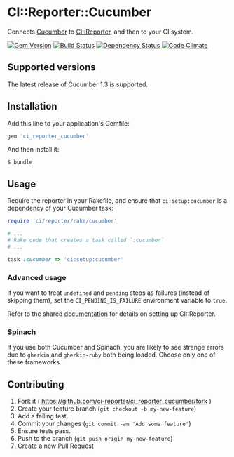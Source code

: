 # CI::Reporter::Cucumber

Connects [Cucumber][cuke] to [CI::Reporter][ci], and then to your CI
system.

[![Gem Version](https://badge.fury.io/rb/ci_reporter_cucumber.svg)](http://badge.fury.io/rb/ci_reporter_cucumber)
[![Build Status](https://travis-ci.org/ci-reporter/ci_reporter_cucumber.svg?branch=master)](https://travis-ci.org/ci-reporter/ci_reporter_cucumber)
[![Dependency Status](https://gemnasium.com/ci-reporter/ci_reporter_cucumber.svg)](https://gemnasium.com/ci-reporter/ci_reporter_cucumber)
[![Code Climate](https://codeclimate.com/github/ci-reporter/ci_reporter_cucumber.png)](https://codeclimate.com/github/ci-reporter/ci_reporter_cucumber)

[cuke]: http://cukes.info/
[ci]: https://github.com/ci-reporter/ci_reporter

## Supported versions

The latest release of Cucumber 1.3 is supported.

## Installation

Add this line to your application's Gemfile:

```ruby
gem 'ci_reporter_cucumber'
```

And then install it:

```
$ bundle
```

## Usage

Require the reporter in your Rakefile, and ensure that
`ci:setup:cucumber` is a dependency of your Cucumber task:

```ruby
require 'ci/reporter/rake/cucumber'

# ...
# Rake code that creates a task called `:cucumber`
# ...

task :cucumber => 'ci:setup:cucumber'
```

### Advanced usage

If you want to treat `undefined` and `pending` steps as failures
(instead of skipping them), set the `CI_PENDING_IS_FAILURE`
environment variable to `true`.

Refer to the shared [documentation][ci] for details on setting up
CI::Reporter.

### Spinach

If you use both Cucumber and Spinach, you are likely to see strange
errors due to `gherkin` and `gherkin-ruby` both being loaded. Choose
only one of these frameworks.

## Contributing

1. Fork it ( https://github.com/ci-reporter/ci_reporter_cucumber/fork )
2. Create your feature branch (`git checkout -b my-new-feature`)
3. Add a failing test.
4. Commit your changes (`git commit -am 'Add some feature'`)
5. Ensure tests pass.
6. Push to the branch (`git push origin my-new-feature`)
7. Create a new Pull Request
